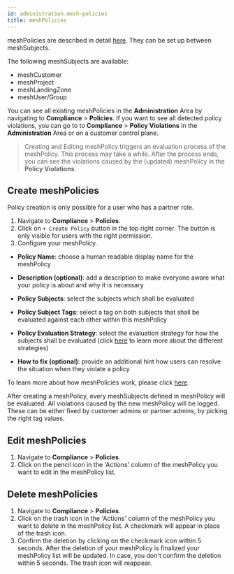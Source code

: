 ```yaml
---
id: administration.mesh-policies
title: meshPolicies
---
```


meshPolicies are described in detail [here](meshcloud.policies.md). They can be set up between meshSubjects.

The following meshSubjects are available:

- meshCustomer
- meshProject
- meshLandingZone
- meshUser/Group

You can see all existing meshPolicies in the **Administration** Area by navigating to **Compliance** > **Policies**.
If you want to see all detected policy violations, you can go to to **Compliance** > **Policy Violations** in the **Administration** Area or on a customer control plane.

> Creating and Editing meshPolicy triggers an evaluation process of the meshPolicy. This process may take a while. After the process ends, you can see the violations caused by the (updated) meshPolicy in the **Policy Violations**.

## Create meshPolicies

Policy creation is only possible for a user who has a partner role.

1. Navigate to **Compliance** > **Policies**.
2. Click on `+ Create Policy` button in the top right corner. The button is only visible for users with the right permission.
3. Configure your meshPolicy.

- **Policy Name**: choose a human readable display name for the meshPolicy

- **Description (optional)**: add a description to make everyone aware what your policy is about and why it is necessary

- **Policy Subjects**: select the subjects which shall be evaluated

- **Policy Subject Tags**: select a tag on both subjects that shall be evaluated against each other within this meshPolicy

- **Policy Evaluation Strategy**: select the evaluation strategy for how the subjects shall be evaluated (click [here](meshcloud.policies.md#meshPolicy-evaluation-strategy) to learn more about the different strategies)

- **How to fix (optional)**: provide an additional hint how users can resolve the situation when they violate a policy

To learn more about how meshPolicies work, please click [here](meshcloud.policies.md).

After creating a meshPolicy, every meshSubjects defined in meshPolicy will be evaluated. All violations caused by the new meshPolicy will be logged. These can be either fixed by customer admins or partner admins, by picking the right tag values.

## Edit meshPolicies

1. Navigate to **Compliance** > **Policies**.
2. Click on the pencil icon in the 'Actions' column of the meshPolicy you want to edit in the meshPolicy list.


## Delete meshPolicies

1. Navigate to **Compliance** > **Policies**.
2. Click on the trash icon in the 'Actions' column of the meshPolicy you want to delete in the meshPolicy list. A checkmark will appear in place of the trash icon.
3. Confirm the deletion by clicking on the checkmark icon within 5 seconds. After the deletion of your meshPolicy is finalized your meshPolicy list will be updated. In case, you don't confirm the deletion within 5 seconds. The trash icon will reappear.

